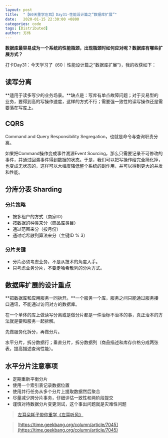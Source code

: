 ```yaml
---
layout: post
title:  "【60天重学左耳】Day31-性能设计篇之“数据库扩展”"
date:   2020-01-15 22:30:00 +0800
categories: code
tags: [Distributed]
author: 方伟
---
```


**数据库最容易成为一个系统的性能瓶颈，出现瓶颈时如何应对呢？数据库有哪些扩展方式？**

<!--more-->

打卡Day31：今天学习了《60｜性能设计篇之“数据库扩展”》，我的收获如下：

## 读写分离

**适用于读多写少的业务场景。**缺点是：写库有单点故障问题；对于交易型的业务，要得到高的写操作速度，这样的方式不行；需要强一致性的读写操作还是需要落在写库上。

## CQRS

Command and Query Responsibility Segregation，也就是命令与查询职责分离。

如果把Command操作变成事件溯源Event Sourcing，那么只需要记录不可修改的事件，并通过回溯事件得到数据的状态。于是，我们可以把写操作给完全简化掉，也变成无状态的，这样可以大幅度降低整个系统的副作用，并可以得到更大的并发和性能。

## 分库分表 Sharding

### 分片策略

* 按多租户的方式（商家ID）
* 按数据的种类来分（商品库类目）
* 通过范围来分（按月份）
* 通过哈希散列算法来分（主键ID % 3）

### 分片关键

* 分片必须考虑业务，不是从技术的角度入手。
* 只考虑业务分片，不要走哈希散列的分片方式。

## 数据库扩展的设计重点

**把数据库和应用服务一同拆开。**一个服务一个库，服务之间只能通过服务接口通讯，不能通过访问对方的数据库。

在一个单体的库上做读写分离或是做分片都是一件治标不治本的事，真正治本的方法就是要和服务一起拆解。

先做服务化拆分，再做分片。

水平分片，拆分数据行；垂直分片，拆分数据列（商品描述和库存价格分成两张表，提高描述查询性能）。

## 水平分片注意事项

* 定期重新平衡分片
* 使用一个索引表记录数据位置
* 使用并行任务从多个分片上提取数据然后聚合
* 尽量减少跨分片事务，仔细评估一致性和两阶段提交
* 谨慎对待数据分片变更测试，这个事出问题就是灾难性问题

> [左耳朵耗子带你重学《左耳听风》](https://time.geekbang.org/column/article/177414)

> [https://time.geekbang.org/column/article/7045](https://time.geekbang.org/column/article/7045)



